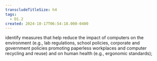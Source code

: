 ```yaml
---
transcludeTitleSize: h4
tags:
  - D1.2
created: 2024-10-17T06:54:18.000-0400
---
```

identify measures that help reduce the impact of computers on the environment (e.g., lab regulations, school policies, corporate and government policies promoting paperless workplaces and computer recycling and reuse) and on human health (e.g., ergonomic standards);